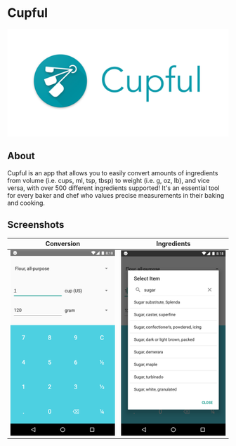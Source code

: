 # Cupful

![Cupful header](https://raw.githubusercontent.com/natalieperna/cupful-android/master/images/web_feature_graphic.png)

## About

Cupful is an app that allows you to easily convert amounts of ingredients from volume (i.e. cups, ml, tsp, tbsp) to weight (i.e. g, oz, lb), and vice versa, with over 500 different ingredients supported!
It's an essential tool for every baker and chef who values precise measurements in their baking and cooking.

## Screenshots

| Conversion                 | Ingredients                |
|:--------------------------:|:--------------------------:|
| ![Screenshot][screenshot1] | ![Screenshot][screenshot3] |


[screenshot1]: https://github.com/natalieperna/cupful-android/blob/master/images/screenshots/screenshot_1.png
[screenshot3]: https://github.com/natalieperna/cupful-android/blob/master/images/screenshots/screenshot_3.png
